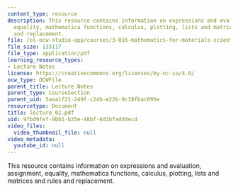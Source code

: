 ```yaml
---
content_type: resource
description: This resource contains information on expressions and evaluation, assignment,
  equality, mathematica functions, calculus, plotting, lists and matrices and rules
  and replacement.
file: /ol-ocw-studio-app/courses/3-016-mathematics-for-materials-scientists-and-engineers-fall-2005/9fbd9fef9bb1b25e48bf6d1bfedd4ecd_lecture_02.pdf
file_size: 133117
file_type: application/pdf
learning_resource_types:
- Lecture Notes
license: https://creativecommons.org/licenses/by-nc-sa/4.0/
ocw_type: OCWFile
parent_title: Lecture Notes
parent_type: CourseSection
parent_uid: 5aea1f21-249f-c24b-e22b-9c38fbac095e
resourcetype: Document
title: lecture_02.pdf
uid: 9fbd9fef-9bb1-b25e-48bf-6d1bfedd4ecd
video_files:
  video_thumbnail_file: null
video_metadata:
  youtube_id: null
---
```

This resource contains information on expressions and evaluation, assignment, equality, mathematica functions, calculus, plotting, lists and matrices and rules and replacement.